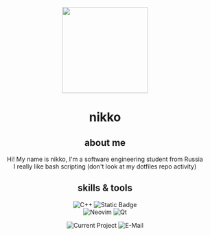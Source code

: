 <div align="center" text-align="center" style="inline-block">
  
<img src="https://wsrv.nl/?url=https://avatars.githubusercontent.com/u/35370166&mask=circle&" height="200">

<h1>nikko</h1>

<h2>about me</h2>

Hi! My name is nikko, I'm a software engineering student from Russia<br>
I really like bash scripting (don't look at my dotfiles repo activity)

<h2>skills & tools</h2>

![C++](https://img.shields.io/badge/c%2B%2B-%23362E2E?style=for-the-badge&logo=cplusplus&logoColor=%23362E2E&labelColor=%23FFA795)
![Static Badge](https://img.shields.io/badge/typescript-%23362E2E?style=for-the-badge&logo=typescript&logoColor=%23362E2E&labelColor=%23FFA795)
<br>
![Neovim](https://img.shields.io/badge/neovim-%23362E2E?style=for-the-badge&logo=neovim&logoColor=%23362E2E&labelColor=%23FFA795)
![Qt](https://img.shields.io/badge/qt-%23362E2E?style=for-the-badge&logo=qt&logoColor=%23362E2E&labelColor=%23FFA795)



![Current Project](https://img.shields.io/badge/current%20project-none-%23362E2E?style=for-the-badge&logo=git&logoColor=%23362E2E&labelColor=%23FFA795)
![E-Mail](https://img.shields.io/badge/email-nikko%40waifu.club-%23362E2E?style=for-the-badge&logo=gmail&logoColor=%23362E2E&labelColor=%23FFA795)

</div>
